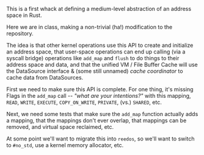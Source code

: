 This is a first whack at defining a medium-level abstraction of an
address space in Rust.

Here we are in class, making a non-trivial (ha!) modification to the
repository.

The idea is that other kernel operations use this API to create and
initialize an address space, that user-space operations can end up
calling (via a syscall bridge) operations like `add_map` and `flush`
to do things to their address space and data, and that the unified VM
/ File Buffer Cache will use the DataSource interface & (some still unnamed)
*cache coordinator* to cache data from DataSources.

First we need to make sure this API is complete. For one thing, it's
missing Flags in the `add_map` call -- *"what are your intentions?"*
with this mapping, `READ`, `WRITE`, `EXECUTE`, `COPY_ON_WRITE`,
`PRIVATE`, (vs.) `SHARED`, etc.

Next, we need some tests that make sure the `add_map` function
actually adds a mapping, that the mappings don't ever overlap, that
mappings can be removed, and virtual space reclaimed, etc.

At some point we'll want to migrate this into `reedos`, so we'll want
to switch to `#no_std`, use a kernel memory allocator, etc.
